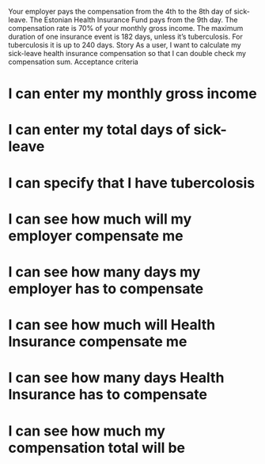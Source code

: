 Your employer pays the compensation from the 4th to the 8th day of sick-leave. The
Estonian Health Insurance Fund pays from the 9th day. The compensation rate is 70% of
your monthly gross income.
The maximum duration of one insurance event is 182 days, unless it’s tuberculosis. For
tuberculosis it is up to 240 days.
Story
As a user, I want to calculate my sick-leave health insurance compensation so that I can
double check my compensation sum.
Acceptance criteria
# I can enter my monthly gross income
# I can enter my total days of sick-leave
# I can specify that I have tubercolosis
# I can see how much will my employer compensate me
# I can see how many days my employer has to compensate
# I can see how much will Health Insurance compensate me
# I can see how many days Health Insurance has to compensate
# I can see how much my compensation total will be
